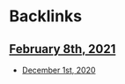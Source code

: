 
# Backlinks
## [February 8th, 2021](<February 8th, 2021.md>)
- [December 1st, 2020](<December 1st, 2020.md>)

